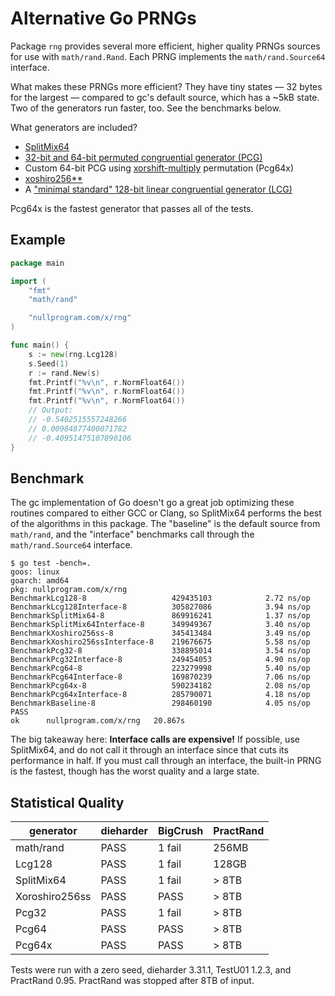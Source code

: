 # Alternative Go PRNGs

Package `rng` provides several more efficient, higher quality PRNGs
sources for use with `math/rand.Rand`. Each PRNG implements the
`math/rand.Source64` interface.

What makes these PRNGs more efficient? They have tiny states — 32 bytes
for the largest — compared to gc's default source, which has a ~5kB
state. Two of the generators run faster, too. See the benchmarks below.

What generators are included?

* [SplitMix64][sm64]
* [32-bit and 64-bit permuted congruential generator (PCG)][pcg32]
* Custom 64-bit PCG using [xorshift-multiply][pr] permutation (Pcg64x)
* [xoshiro256\*\*][xo]
* A ["minimal standard" 128-bit linear congruential generator (LCG)][lcg128]

Pcg64x is the fastest generator that passes all of the tests.

[lcg128]: http://www.pcg-random.org/posts/does-it-beat-the-minimal-standard.html
[pcg32]: http://www.pcg-random.org/download.html
[pr]: https://nullprogram.com/blog/2018/07/31/
[sm64]: http://xoshiro.di.unimi.it/splitmix64.c
[xo]: http://xoshiro.di.unimi.it/xoshiro256starstar.c

## Example

```go
package main

import (
	"fmt"
	"math/rand"

	"nullprogram.com/x/rng"
)

func main() {
	s := new(rng.Lcg128)
	s.Seed(1)
	r := rand.New(s)
	fmt.Printf("%v\n", r.NormFloat64())
	fmt.Printf("%v\n", r.NormFloat64())
	fmt.Printf("%v\n", r.NormFloat64())
	// Output:
	// -0.5402515557248266
	// 0.00984877400071782
	// -0.40951475107890106
}
```

## Benchmark

The gc implementation of Go doesn't go a great job optimizing these
routines compared to either GCC or Clang, so SplitMix64 performs the
best of the algorithms in this package. The "baseline" is the default
source from `math/rand`, and the "interface" benchmarks call through the
`math/rand.Source64` interface.

    $ go test -bench=.
    goos: linux
    goarch: amd64
    pkg: nullprogram.com/x/rng
    BenchmarkLcg128-8                  	429435103	         2.72 ns/op
    BenchmarkLcg128Interface-8         	305827086	         3.94 ns/op
    BenchmarkSplitMix64-8              	869916241	         1.37 ns/op
    BenchmarkSplitMix64Interface-8     	349949367	         3.40 ns/op
    BenchmarkXoshiro256ss-8            	345413484	         3.49 ns/op
    BenchmarkXoshiro256ssInterface-8   	219676675	         5.58 ns/op
    BenchmarkPcg32-8                   	338895014	         3.54 ns/op
    BenchmarkPcg32Interface-8          	249454053	         4.90 ns/op
    BenchmarkPcg64-8                   	223279998	         5.40 ns/op
    BenchmarkPcg64Interface-8          	169870239	         7.06 ns/op
    BenchmarkPcg64x-8                  	590234182	         2.08 ns/op
    BenchmarkPcg64xInterface-8         	285790071	         4.18 ns/op
    BenchmarkBaseline-8                	298460190	         4.05 ns/op
    PASS
    ok  	nullprogram.com/x/rng	20.867s

The big takeaway here: **Interface calls are expensive!** If possible,
use SplitMix64, and do not call it through an interface since that cuts
its performance in half. If you must call through an interface, the
built-in PRNG is the fastest, though has the worst quality and a large
state.

## Statistical Quality

| generator      | dieharder | BigCrush | PractRand |
|----------------|-----------|----------|-----------|
| math/rand      | PASS      | 1 fail   | 256MB     |
| Lcg128         | PASS      | 1 fail   | 128GB     |
| SplitMix64     | PASS      | 1 fail   | > 8TB     |
| Xoroshiro256ss | PASS      | PASS     | > 8TB     |
| Pcg32          | PASS      | 1 fail   | > 8TB     |
| Pcg64          | PASS      | PASS     | > 8TB     |
| Pcg64x         | PASS      | PASS     | > 8TB     |

Tests were run with a zero seed, dieharder 3.31.1, TestU01 1.2.3, and
PractRand 0.95. PractRand was stopped after 8TB of input.
